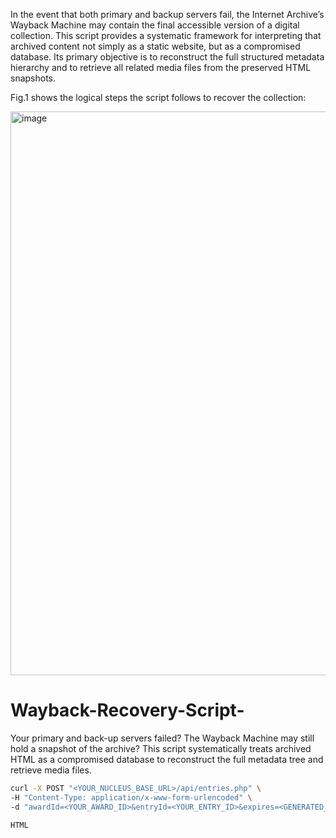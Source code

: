 In the event that both primary and backup servers fail, the Internet Archive’s Wayback Machine may contain the final accessible version of a digital collection. This script provides a systematic framework for interpreting that archived content not simply as a static website, but as a compromised database. Its primary objective is to reconstruct the full structured metadata hierarchy and to retrieve all related media files from the preserved HTML snapshots.

Fig.1 shows the logical steps the script follows to recover the collection:

<img width="809" height="902" alt="image" src="https://github.com/user-attachments/assets/99f349c9-1c6b-412b-9bcb-fe2ce76ce212" />



# Wayback-Recovery-Script-
Your primary and back-up servers failed? The Wayback Machine may still hold a snapshot of the archive? This script systematically treats archived HTML as a compromised database to reconstruct the full metadata tree and retrieve media files.

```bash
curl -X POST "<YOUR_NUCLEUS_BASE_URL>/api/entries.php" \
-H "Content-Type: application/x-www-form-urlencoded" \
-d "awardId=<YOUR_AWARD_ID>&entryId=<YOUR_ENTRY_ID>&expires=<GENERATED_EXPIRES_TIMESTAMP>&keyId=<YOUR_API_KEY_ID>&signature=<GENERATED_SIGNATURE>"
```

`HTML`


